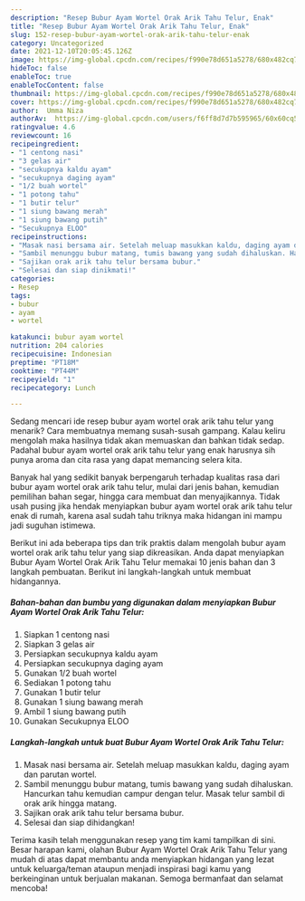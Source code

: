 ```yaml
---
description: "Resep Bubur Ayam Wortel Orak Arik Tahu Telur, Enak"
title: "Resep Bubur Ayam Wortel Orak Arik Tahu Telur, Enak"
slug: 152-resep-bubur-ayam-wortel-orak-arik-tahu-telur-enak
category: Uncategorized
date: 2021-12-10T20:05:45.126Z
image: https://img-global.cpcdn.com/recipes/f990e78d651a5278/680x482cq70/bubur-ayam-wortel-orak-arik-tahu-telur-foto-resep-utama.jpg
hideToc: false
enableToc: true
enableTocContent: false
thumbnail: https://img-global.cpcdn.com/recipes/f990e78d651a5278/680x482cq70/bubur-ayam-wortel-orak-arik-tahu-telur-foto-resep-utama.jpg
cover: https://img-global.cpcdn.com/recipes/f990e78d651a5278/680x482cq70/bubur-ayam-wortel-orak-arik-tahu-telur-foto-resep-utama.jpg
author:  Umma Niza
authorAv:  https://img-global.cpcdn.com/users/f6ff8d7d7b595965/60x60cq50/avatar.jpg
ratingvalue: 4.6
reviewcount: 16
recipeingredient:
- "1 centong nasi"
- "3 gelas air"
- "secukupnya kaldu ayam"
- "secukupnya daging ayam"
- "1/2 buah wortel"
- "1 potong tahu"
- "1 butir telur"
- "1 siung bawang merah"
- "1 siung bawang putih"
- "Secukupnya ELOO"
recipeinstructions:
- "Masak nasi bersama air. Setelah meluap masukkan kaldu, daging ayam dan parutan wortel."
- "Sambil menunggu bubur matang, tumis bawang yang sudah dihaluskan. Hancurkan tahu kemudian campur dengan telur. Masak telur sambil di orak arik hingga matang."
- "Sajikan orak arik tahu telur bersama bubur."
- "Selesai dan siap dinikmati!"
categories:
- Resep
tags:
- bubur
- ayam
- wortel

katakunci: bubur ayam wortel 
nutrition: 204 calories
recipecuisine: Indonesian
preptime: "PT18M"
cooktime: "PT44M"
recipeyield: "1"
recipecategory: Lunch

---
```



Sedang mencari ide resep bubur ayam wortel orak arik tahu telur yang menarik? Cara membuatnya memang susah-susah gampang. Kalau keliru mengolah maka hasilnya tidak akan memuaskan dan bahkan tidak sedap. Padahal bubur ayam wortel orak arik tahu telur yang enak harusnya sih punya aroma dan cita rasa yang dapat memancing selera kita.


Banyak hal yang sedikit banyak berpengaruh terhadap kualitas rasa dari bubur ayam wortel orak arik tahu telur, mulai dari jenis bahan, kemudian pemilihan bahan segar, hingga cara membuat dan menyajikannya. Tidak usah pusing jika hendak menyiapkan bubur ayam wortel orak arik tahu telur enak di rumah, karena asal sudah tahu triknya maka hidangan ini mampu jadi suguhan istimewa.




Berikut ini ada beberapa tips dan trik praktis dalam mengolah bubur ayam wortel orak arik tahu telur yang siap dikreasikan. Anda dapat menyiapkan Bubur Ayam Wortel Orak Arik Tahu Telur memakai 10 jenis bahan dan 3 langkah pembuatan. Berikut ini langkah-langkah untuk membuat hidangannya.

<!--inarticleads1-->

##### Bahan-bahan dan bumbu yang digunakan dalam menyiapkan Bubur Ayam Wortel Orak Arik Tahu Telur:

1. Siapkan 1 centong nasi
1. Siapkan 3 gelas air
1. Persiapkan secukupnya kaldu ayam
1. Persiapkan secukupnya daging ayam
1. Gunakan 1/2 buah wortel
1. Sediakan 1 potong tahu
1. Gunakan 1 butir telur
1. Gunakan 1 siung bawang merah
1. Ambil 1 siung bawang putih
1. Gunakan Secukupnya ELOO




<!--inarticleads2-->

##### Langkah-langkah untuk buat Bubur Ayam Wortel Orak Arik Tahu Telur:

1. Masak nasi bersama air. Setelah meluap masukkan kaldu, daging ayam dan parutan wortel.
1. Sambil menunggu bubur matang, tumis bawang yang sudah dihaluskan. Hancurkan tahu kemudian campur dengan telur. Masak telur sambil di orak arik hingga matang.
1. Sajikan orak arik tahu telur bersama bubur.
1. Selesai dan siap dihidangkan!



Terima kasih telah menggunakan resep yang tim kami tampilkan di sini. Besar harapan kami, olahan Bubur Ayam Wortel Orak Arik Tahu Telur yang mudah di atas dapat membantu anda menyiapkan hidangan yang lezat untuk keluarga/teman ataupun menjadi inspirasi bagi kamu yang berkeinginan untuk berjualan makanan. Semoga bermanfaat dan selamat mencoba!
